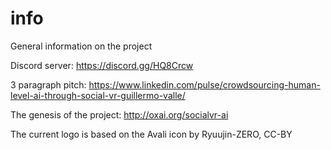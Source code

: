 # info
General information on the project

Discord server: https://discord.gg/HQ8Crcw

3 paragraph pitch: https://www.linkedin.com/pulse/crowdsourcing-human-level-ai-through-social-vr-guillermo-valle/

The genesis of the project: http://oxai.org/socialvr-ai

The current logo is based on the Avali icon by Ryuujin-ZERO, CC-BY
